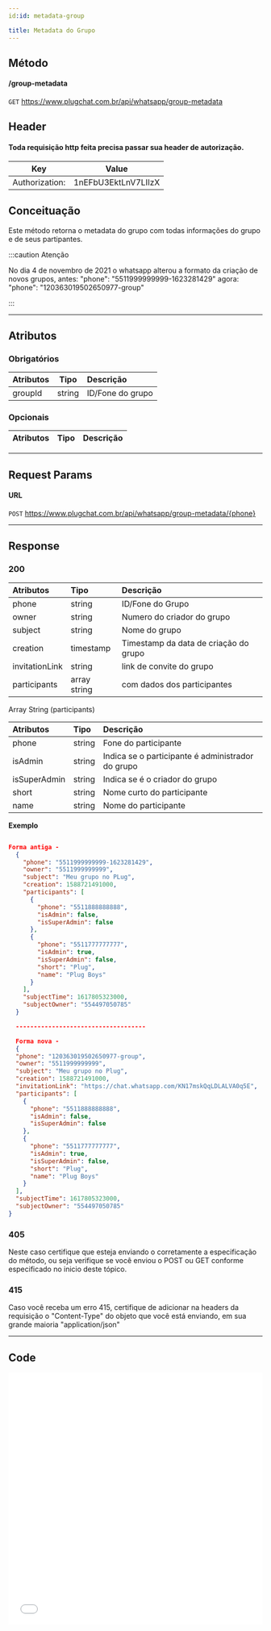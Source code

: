 ```yaml
---
id:id: metadata-group

title: Metadata do Grupo
---
```


## Método

#### /group-metadata

`GET` https://www.plugchat.com.br/api/whatsapp/group-metadata

## Header
#### Toda requisição http feita precisa passar sua header de autorização.


| Key            | Value                   |
| :------------: |   :---------------:     |
| Authorization: |   1nEFbU3EktLnV7LIIzX   |

## Conceituação

Este método retorna o metadata do grupo com todas informações do grupo e de seus partipantes.

:::caution Atenção

No dia 4 de novembro de 2021 o whatsapp alterou a formato da criação de novos grupos, antes: "phone": "5511999999999-1623281429" agora: "phone": "120363019502650977-group"

:::

---

## Atributos

### Obrigatórios

| Atributos |  Tipo  | Descrição        |
| :-------- | :----: | :--------------- |
| groupId   | string | ID/Fone do grupo |

### Opcionais

| Atributos | Tipo | Descrição |
| :-------- | :--: | :-------- |

---

## Request Params

#### URL

`POST` https://www.plugchat.com.br/api/whatsapp/group-metadata/{phone}

---

## Response

### 200

| Atributos    | Tipo         | Descrição                             |
| :----------- | :----------- | :------------------------------------ |
| phone        | string       | ID/Fone do Grupo                      |
| owner        | string       | Numero do criador do grupo            |
| subject      | string       | Nome do grupo                         |
| creation     | timestamp    | Timestamp da data de criação do grupo |
| invitationLink | string     | link de convite do grupo              |
| participants | array string | com dados dos participantes           |

Array String (participants)

| Atributos    | Tipo   | Descrição                                         |
| :----------- | :----- | :------------------------------------------------ |
| phone        | string | Fone do participante                              |
| isAdmin      | string | Indica se o participante é administrador do grupo |
| isSuperAdmin | string | Indica se é o criador do grupo                    |
| short        | string | Nome curto do participante                        |
| name         | string | Nome do participante                              |

**Exemplo**

```json

Forma antiga -
  {
    "phone": "5511999999999-1623281429",
    "owner": "5511999999999",
    "subject": "Meu grupo no PLug",
    "creation": 1588721491000,
    "participants": [
      {
        "phone": "5511888888888",
        "isAdmin": false,
        "isSuperAdmin": false
      },
      {
        "phone": "5511777777777",
        "isAdmin": true,
        "isSuperAdmin": false,
        "short": "Plug",
        "name": "Plug Boys"
      }
    ],
    "subjectTime": 1617805323000,
    "subjectOwner": "554497050785"
  }

  ------------------------------------

  Forma nova -
  {
  "phone": "120363019502650977-group",
  "owner": "5511999999999",
  "subject": "Meu grupo no Plug",
  "creation": 1588721491000,
  "invitationLink": "https://chat.whatsapp.com/KN17mskQqLDLALVA0q5E",
  "participants": [
    {
      "phone": "5511888888888",
      "isAdmin": false,
      "isSuperAdmin": false
    },
    {
      "phone": "5511777777777",
      "isAdmin": true,
      "isSuperAdmin": false,
      "short": "Plug",
      "name": "Plug Boys"
    }
  ],
  "subjectTime": 1617805323000,
  "subjectOwner": "554497050785"
}

```

### 405

Neste caso certifique que esteja enviando o corretamente a especificação do método, ou seja verifique se você enviou o POST ou GET conforme especificado no inicio deste tópico.

### 415

Caso você receba um erro 415, certifique de adicionar na headers da requisição o "Content-Type" do objeto que você está enviando, em sua grande maioria "application/json"

---

## Code

<iframe src="//api.apiembed.com/?source=https://raw.githubusercontent.com/fourpixelit/plug-chat-docs/main/json-examples/group-metadata.json&targets=all" frameborder="0" scrolling="no" width="100%" height="500px" seamless></iframe>
